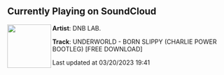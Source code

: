 ## Currently Playing on SoundCloud

[<img align="left" width="100" src="https://i1.sndcdn.com/artworks-CWm96fmzIHyvSdr8-vOoGuQ-t500x500.jpg">](https://soundcloud.com/thednblab/underworld-born-slippy-charlie-power-cs-master)

**Artist**: DNB LAB. 

**Track**: UNDERWORLD - BORN SLIPPY (CHARLIE POWER BOOTLEG) [FREE DOWNLOAD]

Last updated at 03/20/2023 19:41
